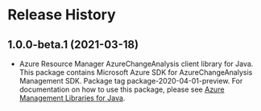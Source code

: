 # Release History

## 1.0.0-beta.1 (2021-03-18)

- Azure Resource Manager AzureChangeAnalysis client library for Java. This package contains Microsoft Azure SDK for AzureChangeAnalysis Management SDK.  Package tag package-2020-04-01-preview. For documentation on how to use this package, please see [Azure Management Libraries for Java](https://aka.ms/azsdk/java/mgmt).
